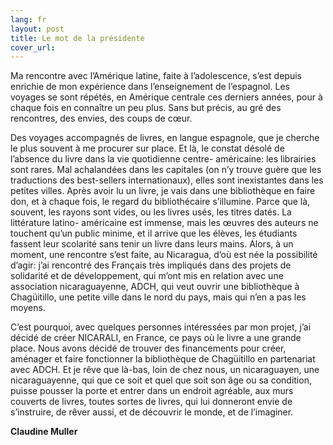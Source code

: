 ```yaml
---
lang: fr
layout: post
title: Le mot de la présidente
cover_url:
---
```


Ma rencontre avec l’Amérique latine, faite à l’adolescence, s’est depuis enrichie de mon expérience dans l’enseignement de l’espagnol. Les voyages se sont répétés, en Amérique centrale ces derniers années, pour à chaque fois en connaître un peu plus. Sans but précis, au gré des rencontres, des envies, des coups de cœur.

Des voyages accompagnés de livres, en langue espagnole, que je cherche le plus souvent à me procurer sur place. Et là, le constat désolé de l’absence du livre dans la vie quotidienne centre- américaine: les librairies sont rares. Mal achalandées dans les capitales (on n’y trouve guère que les traductions des best-sellers internationaux), elles sont inexistantes dans les petites villes. Après avoir lu un livre, je vais dans une bibliothèque en faire don, et à chaque fois, le regard du bibliothécaire s’illumine. Parce que là, souvent, les rayons sont vides, ou les livres usés, les titres datés. La littérature latino- américaine est immense, mais les œuvres des auteurs ne touchent qu’un public minime, et il arrive que les élèves, les étudiants fassent leur scolarité sans tenir un livre dans leurs mains. Alors, à un moment, une rencontre s’est faite, au Nicaragua, d’où est née la possibilité d’agir: j’ai rencontré des Français très impliqués dans des projets de solidarité et de développement, qui m’ont mis en relation avec une association nicaraguayenne, ADCH, qui veut ouvrir une bibliothèque à Chagüitillo, une petite ville dans le nord du pays, mais qui n’en a pas les moyens.

C’est pourquoi, avec quelques personnes intéressées par mon projet, j’ai décidé de créer NICARALI, en France, ce pays où le livre a une grande place. Nous avons décidé de trouver des financements pour créer, aménager et faire fonctionner la bibliothèque de Chagüitillo en partenariat avec ADCH. Et je rêve que là-bas, loin de chez nous, un nicaraguayen, une nicaraguayenne, qui que ce soit et quel que soit son âge ou sa condition, puisse pousser la porte et entrer dans un endroit agréable, aux murs couverts de livres, toutes sortes de livres, qui lui donneront envie de s’instruire, de rêver aussi, et de découvrir le monde, et de l’imaginer.

**Claudine Muller**